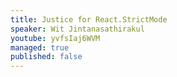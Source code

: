 ```yaml
---
title: Justice for React.StrictMode
speaker: Wit Jintanasathirakul
youtube: yvfsIaj6WVM
managed: true
published: false
---
```

